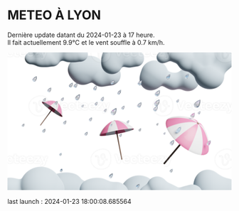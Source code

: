# METEO À LYON

Dernière update datant du 2024-01-23 à 17 heure.  
Il fait actuellement 9.9°C et le vent souffle à 0.7 km/h.      

![](./.github/rain.png)

last launch : 2024-01-23 18:00:08.685564
